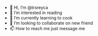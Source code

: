 - 👋 Hi, I’m @trsreyca
- 👀 I’m interested in reading
- 🌱 I’m currently learning to cook 
- 💞️ I’m looking to collaborate on new friend 
- 📫 How to reach me just message me

<!---
trsreyca/trsreyca is a ✨ special ✨ repository because its `README.md` (this file) appears on your GitHub profile.
You can click the Preview link to take a look at your changes.
--->
